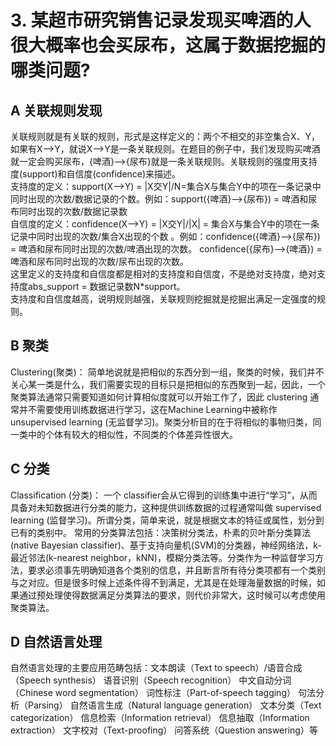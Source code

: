 # 3. 某超市研究销售记录发现买啤酒的人很大概率也会买尿布，这属于数据挖掘的哪类问题?

## A 关联规则发现
关联规则就是有关联的规则，形式是这样定义的：两个不相交的非空集合X、Y，如果有X-->Y，就说X-->Y是一条关联规则。在题目的例子中，我们发现购买啤酒就一定会购买尿布，{啤酒}-->{尿布}就是一条关联规则。关联规则的强度用支持度(support)和自信度(confidence)来描述。  
支持度的定义：support(X-->Y) = |X交Y|/N=集合X与集合Y中的项在一条记录中同时出现的次数/数据记录的个数。例如：support({啤酒}-->{尿布}) = 啤酒和尿布同时出现的次数/数据记录数  
自信度的定义：confidence(X-->Y) = |X交Y|/|X| = 集合X与集合Y中的项在一条记录中同时出现的次数/集合X出现的个数 。例如：confidence({啤酒}-->{尿布}) = 啤酒和尿布同时出现的次数/啤酒出现的次数。 confidence({尿布}-->{啤酒}) = 啤酒和尿布同时出现的次数/尿布出现的次数。  
这里定义的支持度和自信度都是相对的支持度和自信度，不是绝对支持度，绝对支持度abs_support = 数据记录数N*support。  
支持度和自信度越高，说明规则越强，关联规则挖掘就是挖掘出满足一定强度的规则。
## B 聚类
Clustering(聚类)：
简单地说就是把相似的东西分到一组，聚类的时候，我们并不关心某一类是什么，我们需要实现的目标只是把相似的东西聚到一起，因此，一个聚类算法通常只需要知道如何计算相似度就可以开始工作了，因此 clustering 通常并不需要使用训练数据进行学习，这在Machine Learning中被称作unsupervised learning (无监督学习)。聚类分析目的在于将相似的事物归类，同一类中的个体有较大的相似性，不同类的个体差异性很大。
## C 分类
Classification (分类)：
一个 classifier会从它得到的训练集中进行“学习”，从而具备对未知数据进行分类的能力，这种提供训练数据的过程通常叫做 supervised learning (监督学习)。所谓分类，简单来说，就是根据文本的特征或属性，划分到已有的类别中。 
常用的分类算法包括：决策树分类法，朴素的贝叶斯分类算法(native Bayesian classifier)、基于支持向量机(SVM)的分类器，神经网络法，k-最近邻法(k-nearest neighbor，kNN)，模糊分类法等。分类作为一种监督学习方法，要求必须事先明确知道各个类别的信息，并且断言所有待分类项都有一个类别与之对应。但是很多时候上述条件得不到满足，尤其是在处理海量数据的时候，如果通过预处理使得数据满足分类算法的要求，则代价非常大，这时候可以考虑使用聚类算法。
## D 自然语言处理
自然语言处理的主要应用范畴包括：文本朗读（Text to speech）/语音合成（Speech synthesis）
语音识别（Speech recognition）
中文自动分词（Chinese word segmentation）
词性标注（Part-of-speech tagging）
句法分析（Parsing）
自然语言生成（Natural language generation）
文本分类（Text categorization）
信息检索（Information retrieval）
信息抽取（Information extraction）
文字校对（Text-proofing）
问答系统（Question answering）等
